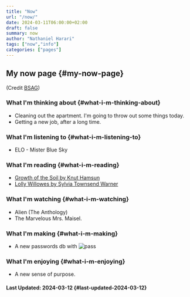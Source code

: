 ```yaml
---
title: "Now"
url: "/now/"
date: 2024-03-11T06:00:00+02:00
draft: false
summary: now
author: "Nathaniel Harari"
tags: ["now","info"]
categories: ["pages"]
---
```

## My now page {#my-now-page}

(Credit [BSAG](https://bsag.omg.lol/now))

### What I'm thinking about {#what-i-m-thinking-about}
- Cleaning out the apartment. I'm going to throw out some things today.
- Getting a new job, after a long time.

### What I'm listening to {#what-i-m-listening-to}
- ELO - Mister Blue Sky

### What I'm reading {#what-i-m-reading}
- [Growth of the Soil by Knut Hamsun](https://www.amazon.com/Growth-Soil-Knut-Hamsun-ebook/dp/B0BLVLC47X/)
- [Lolly Willowes by Sylvia Townsend Warner](https://www.amazon.com/Willowes-Loving-Huntsman-Sylvia-Townsend-ebook/dp/B0BRQNP37K/)

### What I'm watching {#what-i-m-watching}
- Alien (The Anthology)
- The Marvelous Mrs. Maisel.

### What I'm making {#what-i-m-making}
- A new passwords db with ![pass](https://www.passwordstore.org)

### What I'm enjoying {#what-i-m-enjoying}
- A new sense of purpose.


#### Last Updated: 2024-03-12 {#last-updated-2024-03-12}
